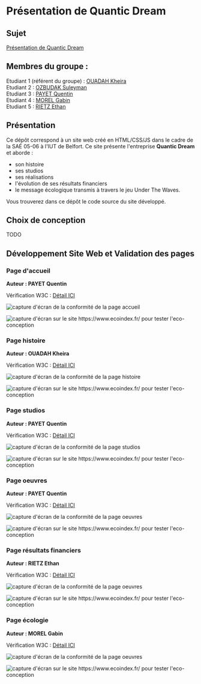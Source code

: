 # Présentation de Quantic Dream

## Sujet

[Présentation de Quantic Dream](https://quentin0312.github.io/QuanticDream/)

## Membres du groupe :

Etudiant 1 (référent du groupe) : [OUADAH Kheira](mailto:kheira.ouadah@edu.univ-fcomte.fr?subject=SAE_1_05_06)  
Etudiant 2 : [OZBUDAK Suleyman](mailto:suleyman.ozbudak@edu.univ-fcomte.fr?subject=SAE_1_05_06)  
Etudiant 3 : [PAYET Quentin](mailto:quentin.payet02@edu.univ-fcomte.fr?subject=SAE_1_05_06)  
Etudiant 4 : [MOREL Gabin](mailto:gabien.morel@edu.univ-fcomte.fr?subject=SAE_1_05_06)  
Etudiant 5 : [RIETZ Ethan](mailto:ethan.rietz@edu.univ-fcomte.fr?subject=SAE_1_05_06)

## Présentation

Ce dépôt correspond à un site web créé en HTML/CSS/JS dans le cadre de la SAÉ 05-06 à l'IUT de Belfort. Ce site présente l'entreprise **Quantic Dream** et aborde :

- son histoire
- ses studios
- ses réalisations
- l'évolution de ses résultats financiers
- le message écologique transmis à travers le jeu Under The Waves.

Vous trouverez dans ce dépôt le code source du site développé.

## Choix de conception

TODO

## Développement Site Web et Validation des pages

### Page d'accueil

**Auteur : PAYET Quentin**

Vérification W3C : [Détail ICI](https://validator.w3.org/nu/?doc=https%3A%2F%2Fquentin0312.github.io%2FQuanticDream%2Findex.html)

![capture d'écran de la conformité de la page accueil](doc/w3c_accueil.png)

![capture d'écran sur le site https://www.ecoindex.fr/ pour tester l'eco-conception](doc/eco_accueil.png)

### Page histoire

**Auteur : OUADAH Kheira**

Vérification W3C : [Détail ICI](https://validator.w3.org/nu/?doc=https%3A%2F%2Fquentin0312.github.io%2FQuanticDream%2Fhistoire.html)

![capture d'écran de la conformité de la page histoire](doc/w3c_histoire.png)

![capture d'écran sur le site https://www.ecoindex.fr/ pour tester l'eco-conception](doc/eco_histoire.png)

### Page studios

**Auteur : PAYET Quentin**

Vérification W3C : [Détail ICI](https://validator.w3.org/nu/?doc=https%3A%2F%2Fquentin0312.github.io%2FQuanticDream%2Fstudios.html)

![capture d'écran de la conformité de la page studios](doc/w3c_studios.png)

![capture d'écran sur le site https://www.ecoindex.fr/ pour tester l'eco-conception](doc/eco_studios.png)

### Page oeuvres

**Auteur : PAYET Quentin**

Vérification W3C : [Détail ICI](https://validator.w3.org/nu/?doc=https%3A%2F%2Fquentin0312.github.io%2FQuanticDream%2Foeuvres.html)

![capture d'écran de la conformité de la page oeuvres](doc/w3c_oeuvres.png)

![capture d'écran sur le site https://www.ecoindex.fr/ pour tester l'eco-conception](doc/eco_oeuvres.png)

### Page résultats financiers

**Auteur : RIETZ Ethan**

Vérification W3C : [Détail ICI](https://validator.w3.org/nu/?doc=https%3A%2F%2Fquentin0312.github.io%2FQuanticDream%2Feconomie.html)

![capture d'écran de la conformité de la page oeuvres](doc/w3c_resultats_financiers.png)

![capture d'écran sur le site https://www.ecoindex.fr/ pour tester l'eco-conception](doc/eco_economie.png)

### Page écologie

**Auteur : MOREL Gabin**

Vérification W3C : [Détail ICI](https://validator.w3.org/nu/?doc=https%3A%2F%2Fquentin0312.github.io%2FQuanticDream%2Fecologie.html)

![capture d'écran de la conformité de la page oeuvres](doc/w3c_ecologie.png)

![capture d'écran sur le site https://www.ecoindex.fr/ pour tester l'eco-conception](doc/eco_ecologie.png)
